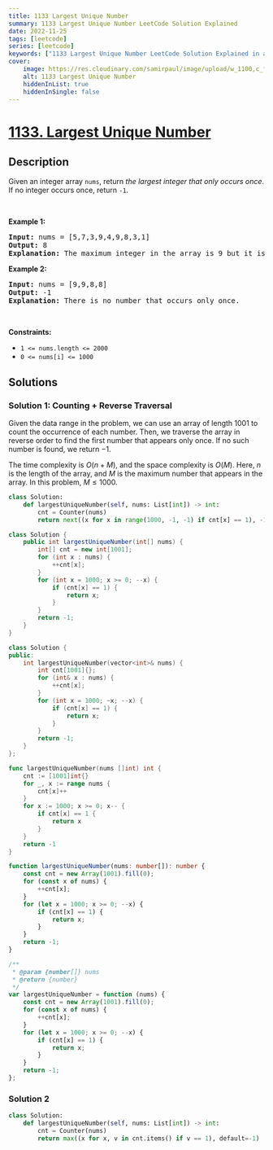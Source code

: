 ```yaml
---
title: 1133 Largest Unique Number
summary: 1133 Largest Unique Number LeetCode Solution Explained
date: 2022-11-25
tags: [leetcode]
series: [leetcode]
keywords: ["1133 Largest Unique Number LeetCode Solution Explained in all languages", "1133 Largest Unique Number", "LeetCode", "leetcode solution in Python3 C++ Java Go PHP Ruby Swift TypeScript Rust C# JavaScript C", "GeeksforGeeks", "InterviewBit", "Coding Ninjas", "HackerRank", "HackerEarth", "CodeChef", "TopCoder", "AlgoExpert", "freeCodeCamp", "Codeforces", "GitHub", "AtCoder", "Samir Paul"]
cover:
    image: https://res.cloudinary.com/samirpaul/image/upload/w_1100,c_fit,co_rgb:FFFFFF,l_text:Arial_75_bold:1133 Largest Unique Number - Solution Explained/problem-solving.webp
    alt: 1133 Largest Unique Number
    hiddenInList: true
    hiddenInSingle: false
---
```



# [1133. Largest Unique Number](https://leetcode.com/problems/largest-unique-number)


## Description

<p>Given an integer array <code>nums</code>, return <em>the largest integer that only occurs once</em>. If no integer occurs once, return <code>-1</code>.</p>

<p>&nbsp;</p>
<p><strong class="example">Example 1:</strong></p>

<pre>
<strong>Input:</strong> nums = [5,7,3,9,4,9,8,3,1]
<strong>Output:</strong> 8
<strong>Explanation:</strong> The maximum integer in the array is 9 but it is repeated. The number 8 occurs only once, so it is the answer.</pre>

<p><strong class="example">Example 2:</strong></p>

<pre>
<strong>Input:</strong> nums = [9,9,8,8]
<strong>Output:</strong> -1
<strong>Explanation:</strong> There is no number that occurs only once.
</pre>

<p>&nbsp;</p>
<p><strong>Constraints:</strong></p>

<ul>
	<li><code>1 &lt;= nums.length &lt;= 2000</code></li>
	<li><code>0 &lt;= nums[i] &lt;= 1000</code></li>
</ul>

## Solutions

### Solution 1: Counting + Reverse Traversal

Given the data range in the problem, we can use an array of length $1001$ to count the occurrence of each number. Then, we traverse the array in reverse order to find the first number that appears only once. If no such number is found, we return $-1$.

The time complexity is $O(n + M)$, and the space complexity is $O(M)$. Here, $n$ is the length of the array, and $M$ is the maximum number that appears in the array. In this problem, $M \leq 1000$.

<!-- tabs:start -->

```python
class Solution:
    def largestUniqueNumber(self, nums: List[int]) -> int:
        cnt = Counter(nums)
        return next((x for x in range(1000, -1, -1) if cnt[x] == 1), -1)
```

```java
class Solution {
    public int largestUniqueNumber(int[] nums) {
        int[] cnt = new int[1001];
        for (int x : nums) {
            ++cnt[x];
        }
        for (int x = 1000; x >= 0; --x) {
            if (cnt[x] == 1) {
                return x;
            }
        }
        return -1;
    }
}
```

```cpp
class Solution {
public:
    int largestUniqueNumber(vector<int>& nums) {
        int cnt[1001]{};
        for (int& x : nums) {
            ++cnt[x];
        }
        for (int x = 1000; ~x; --x) {
            if (cnt[x] == 1) {
                return x;
            }
        }
        return -1;
    }
};
```

```go
func largestUniqueNumber(nums []int) int {
	cnt := [1001]int{}
	for _, x := range nums {
		cnt[x]++
	}
	for x := 1000; x >= 0; x-- {
		if cnt[x] == 1 {
			return x
		}
	}
	return -1
}
```

```ts
function largestUniqueNumber(nums: number[]): number {
    const cnt = new Array(1001).fill(0);
    for (const x of nums) {
        ++cnt[x];
    }
    for (let x = 1000; x >= 0; --x) {
        if (cnt[x] == 1) {
            return x;
        }
    }
    return -1;
}
```

```js
/**
 * @param {number[]} nums
 * @return {number}
 */
var largestUniqueNumber = function (nums) {
    const cnt = new Array(1001).fill(0);
    for (const x of nums) {
        ++cnt[x];
    }
    for (let x = 1000; x >= 0; --x) {
        if (cnt[x] == 1) {
            return x;
        }
    }
    return -1;
};
```

<!-- tabs:end -->

### Solution 2

<!-- tabs:start -->

```python
class Solution:
    def largestUniqueNumber(self, nums: List[int]) -> int:
        cnt = Counter(nums)
        return max((x for x, v in cnt.items() if v == 1), default=-1)
```

<!-- tabs:end -->

<!-- end -->
